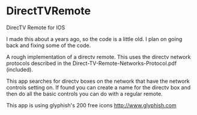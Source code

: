 DirectTVRemote
==============

DirecTV Remote for IOS

I made this about a years ago, so the code is a little old. I plan on going back and fixing some of the code.  

A rough implementation of a directv remote.  This uses the directv network protocols described in the Direct-TV-Remote-Networks-Protocol.pdf (included). 

This app searches for directv boxes on the network that have the network controls setting on. If found you can create a name for the directv box and then do all the basic controls you can do with a regular remote.

This app is using glyphish's 200 free icons http://www.glyphish.com
